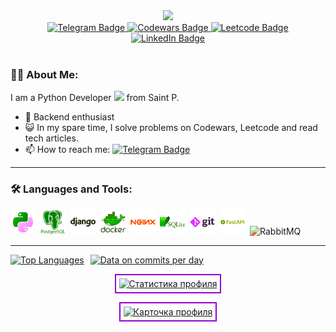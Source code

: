 <div align="center">
  <img src="https://ltdfoto.ru/images/2024/07/22/BEZ-NAZVANIY-4.png" width="300"/>
  <div id="badges">
    <a href="https://t.me/Anr1494">
      <img src="https://img.shields.io/badge/Telegram-8A2BE2?style=for-the-badge&logo=Telegram" alt="Telegram Badge"/>
    </a>
    <a href="https://www.codewars.com/users/lan2828">
      <img src="https://img.shields.io/badge/Codewars-8A2BE2?style=for-the-badge&logo=codewars&logoColor=black&labelColor=darkviolet&color=white" alt="Codewars Badge"/>
    </a>
    <a href="https://leetcode.com/Lana_Remenyuk/">
      <img src="https://img.shields.io/badge/Leetcode-8A2BE2?style=for-the-badge&logo=Leetcode&color=white" alt="Leetcode Badge"/>
    </a>
    <a href="https://ru.linkedin.com/in/lana-remenyuk-38479a26a">
      <img src="https://img.shields.io/badge/LinkedIn-8A2BE2?style=for-the-badge&logo=linkedin&logoColor=white" alt="LinkedIn Badge"/>
    </a>
  </div>
  <img src="https://komarev.com/ghpvc/?username=LanaRemenyuk&style=flat-square&color=8A2BE2" alt=""/>
</div>

### :woman_technologist: About Me:

I am a Python Developer <img src="https://media.giphy.com/media/KAq5w47R9rmTuvWOWa/giphy.gif" width="30"> from Saint P.

- :snake: Backend enthusiast
- :smiley_cat: In my spare time, I solve problems on Codewars, Leetcode and read tech articles.
- :mailbox: How to reach me: [![Telegram Badge](https://img.shields.io/badge/Telegram-8A2BE2?style=for-the-badge&logo=Telegram)](https://t.me/Anr1494)

---

### :hammer_and_wrench: Languages and Tools:

<div>
  <img src="https://raw.githubusercontent.com/devicons/devicon/master/icons/python/python-original.svg" title="Python" alt="Python" width="40" height="40" style="filter: hue-rotate(264deg) saturate(2);"/>&nbsp;
  <img src="https://raw.githubusercontent.com/devicons/devicon/master/icons/postgresql/postgresql-plain-wordmark.svg" title="PostgreSQL" alt="PostgreSQL" width="40" height="40" style="filter: hue-rotate(264deg) saturate(2);"/>&nbsp;
  <img src="https://raw.githubusercontent.com/devicons/devicon/master/icons/django/django-plain-wordmark.svg" title="Django" alt="Django" width="40" height="40" style="filter: hue-rotate(285deg);"/>&nbsp;
  <img src="https://raw.githubusercontent.com/devicons/devicon/master/icons/docker/docker-original-wordmark.svg" title="Docker" alt="Docker" width="40" height="40" style="filter: hue-rotate(264deg) saturate(2);"/>&nbsp;
  <img src="https://raw.githubusercontent.com/devicons/devicon/master/icons/nginx/nginx-original.svg" title="Nginx" alt="Nginx" width="40" height="40" style="filter: hue-rotate(264deg) saturate(2);"/>&nbsp;
  <img src="https://raw.githubusercontent.com/devicons/devicon/master/icons/sqlite/sqlite-original-wordmark.svg" title="SQLite" alt="SQLite" width="40" height="40" style="filter: hue-rotate(264deg) saturate(2);"/>&nbsp;
  <img src="https://github.com/devicons/devicon/blob/master/icons/git/git-original-wordmark.svg" title="Git" alt="Git" width="40" height="40" style="filter: hue-rotate(264deg) saturate(2);"/>&nbsp;
  <img src="https://raw.githubusercontent.com/devicons/devicon/master/icons/fastapi/fastapi-plain-wordmark.svg" title="FastAPI" alt="FastAPI" width="40" height="40" style="filter: hue-rotate(264deg) saturate(2);"/>&nbsp;
  <img src="https://cdn.worldvectorlogo.com/logos/rabbitmq.svg" title="RabbitMQ" alt="RabbitMQ" width="40" height="40" style="filter: hue-rotate(264deg) saturate(2);"/>&nbsp;
</div>


---
<div style="display: flex; flex-wrap: wrap; gap: 10px;">
  <a href="https://github-readme-stats.vercel.app/api/top-langs/?username=LanaRemenyuk&layout=compact&theme=tokyonight&hide_border=true">
    <img src="https://github-readme-stats.vercel.app/api/top-langs/?username=LanaRemenyuk&layout=compact&theme=tokyonight&hide_border=true" alt="Top Languages" >
  </a>
  <a href="https://github-profile-summary-cards.vercel.app/api/cards/productive-time?username=Salimov-dev&theme=tokyonight&hide_border=true">
    <img src="https://github-profile-summary-cards.vercel.app/api/cards/productive-time?username=LanaRemenyuk&theme=tokyonight&hide_border=true" alt="Data on commits per day" >
  </a>
</div>



<p align="center">
  <a href="#">
    <img src="https://github-profile-summary-cards.vercel.app/api/cards/stats?username=LanaRemenyuk&theme=tokyonight" alt="Статистика профиля" width="700" style="border: 2px solid darkviolet; padding: 5px;">
  </a>
</p>

<p align="center">
  <a href="#">
    <img src="https://github-profile-summary-cards.vercel.app/api/cards/profile-details?username=LanaRemenyuk&theme=tokyonight" alt="Карточка профиля" width="800" style="border: 2px solid darkviolet; padding: 5px;">
  </a>
</p>
